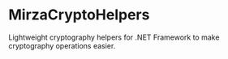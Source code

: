 # MirzaCryptoHelpers
Lightweight cryptography helpers for .NET Framework to make cryptography operations easier.
